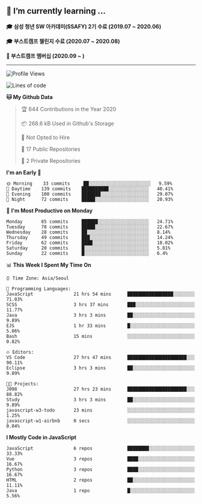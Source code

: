 ## 🌱 I’m currently learning ...

**🎓 삼성 청년 SW 아카데미(SSAFY) 2기 수료 (2019.07 ~ 2020.06)**

**🎓 부스트캠프 챌린지 수료 (2020.07 ~ 2020.08)**

**🏃  부스트캠프 멤버십 (2020.09 ~ )**
 
-----

<!--START_SECTION:waka-->
![Profile Views](http://img.shields.io/badge/Profile%20Views-13-blue)

![Lines of code](https://img.shields.io/badge/From%20Hello%20World%20I%27ve%20Written-34.5%20million%20lines%20of%20code-blue)

**🐱 My Github Data** 

> 🏆 644 Contributions in the Year 2020
 > 
> 📦 268.6 kB Used in Github's Storage 
 > 
> 🚫 Not Opted to Hire
 > 
> 📜 17 Public Repositories
 > 
> 🔑 2 Private Repositories 

**I'm an Early 🐤** 

```text
🌞 Morning    33 commits     ██░░░░░░░░░░░░░░░░░░░░░░░   9.59% 
🌆 Daytime    139 commits    ██████████░░░░░░░░░░░░░░░   40.41% 
🌃 Evening    100 commits    ███████░░░░░░░░░░░░░░░░░░   29.07% 
🌙 Night      72 commits     █████░░░░░░░░░░░░░░░░░░░░   20.93%

```
📅 **I'm Most Productive on Monday** 

```text
Monday       85 commits     ██████░░░░░░░░░░░░░░░░░░░   24.71% 
Tuesday      78 commits     █████░░░░░░░░░░░░░░░░░░░░   22.67% 
Wednesday    28 commits     ██░░░░░░░░░░░░░░░░░░░░░░░   8.14% 
Thursday     49 commits     ███░░░░░░░░░░░░░░░░░░░░░░   14.24% 
Friday       62 commits     ████░░░░░░░░░░░░░░░░░░░░░   18.02% 
Saturday     20 commits     █░░░░░░░░░░░░░░░░░░░░░░░░   5.81% 
Sunday       22 commits     █░░░░░░░░░░░░░░░░░░░░░░░░   6.4%

```


📊 **This Week I Spent My Time On** 

```text
⌚︎ Time Zone: Asia/Seoul

💬 Programming Languages: 
JavaScript               21 hrs 54 mins      █████████████████░░░░░░░░   71.03% 
SCSS                     3 hrs 37 mins       ███░░░░░░░░░░░░░░░░░░░░░░   11.77% 
Java                     3 hrs 3 mins        ██░░░░░░░░░░░░░░░░░░░░░░░   9.89% 
EJS                      1 hr 33 mins        █░░░░░░░░░░░░░░░░░░░░░░░░   5.06% 
Bash                     15 mins             ░░░░░░░░░░░░░░░░░░░░░░░░░   0.82%

🔥 Editors: 
VS Code                  27 hrs 47 mins      ██████████████████████░░░   90.11% 
Eclipse                  3 hrs 3 mins        ██░░░░░░░░░░░░░░░░░░░░░░░   9.89%

🐱‍💻 Projects: 
J098                     27 hrs 23 mins      ██████████████████████░░░   88.82% 
Study                    3 hrs 3 mins        ██░░░░░░░░░░░░░░░░░░░░░░░   9.89% 
javascript-w3-todo       23 mins             ░░░░░░░░░░░░░░░░░░░░░░░░░   1.25% 
javascript-w1-airbnb     0 secs              ░░░░░░░░░░░░░░░░░░░░░░░░░   0.04%

```

**I Mostly Code in JavaScript** 

```text
JavaScript               6 repos             ████████░░░░░░░░░░░░░░░░░   33.33% 
Vue                      3 repos             ████░░░░░░░░░░░░░░░░░░░░░   16.67% 
Python                   3 repos             ████░░░░░░░░░░░░░░░░░░░░░   16.67% 
HTML                     2 repos             ██░░░░░░░░░░░░░░░░░░░░░░░   11.11% 
Java                     1 repo              █░░░░░░░░░░░░░░░░░░░░░░░░   5.56%

```



<!--END_SECTION:waka-->
